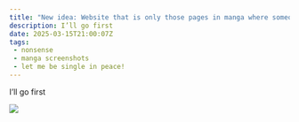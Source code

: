 ```yaml
---
title: "New idea: Website that is only those pages in manga where someone is about to get hit by a truck"
description: I’ll go first
date: 2025-03-15T21:00:07Z
tags:
 - nonsense
 - manga screenshots
 - let me be single in peace!
---
```

I’ll go first

![](https://cdn.ewie.online/IMG_1095.jpeg)